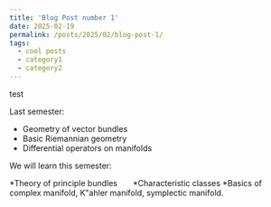 ```yaml
---
title: 'Blog Post number 1'
date: 2025-02-19
permalink: /posts/2025/02/blog-post-1/
tags:
  - cool posts
  - category1
  - category2
---
```


test

Last semester:

* Geometry of vector bundles      
* Basic Riemannian geometry
* Differential operators on manifolds

	
We will learn this semester:

*Theory of principle bundles      
*Characteristic classes
*Basics of complex manifold, K\"ahler manifold, symplectic manifold.

